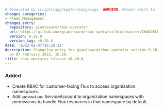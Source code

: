 ```yaml
---
# Generated by scripts/aggregate-changelogs. WARNING: Manual edits to this files will be overwritten.
changes_categories:
- Fleet Management
changes_entry:
  repository: giantswarm/rbac-operator
  url: https://github.com/giantswarm/rbac-operator/blob/master/CHANGELOG.md#0200---2022-02-07
  version: 0.20.0
  version_tag: v0.20.0
date: '2022-02-07T16:20:11'
description: Changelog entry for giantswarm/rbac-operator version 0.20.0, published
  on 07 February 2022, 16:20.
title: rbac-operator release v0.20.0
---
```


### Added
- Create RBAC for customer-facing Flux to access organization namespaces.
- Add `automation` ServiceAccount to organization namespaces with permissions to handle Flux resources in that namespace by default.
